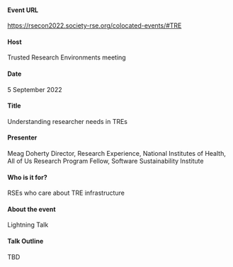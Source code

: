 #### Event URL
https://rsecon2022.society-rse.org/colocated-events/#TRE

#### Host
Trusted Research Environments meeting

#### Date
5 September 2022

#### Title
Understanding researcher needs in TREs	

#### Presenter
Meag Doherty
Director, Research Experience, National Institutes of Health, All of Us Research Program
Fellow, Software Sustainability Institute

#### Who is it for?
RSEs who care about TRE infrastructure

#### About the event
Lightning Talk

#### Talk Outline
TBD
